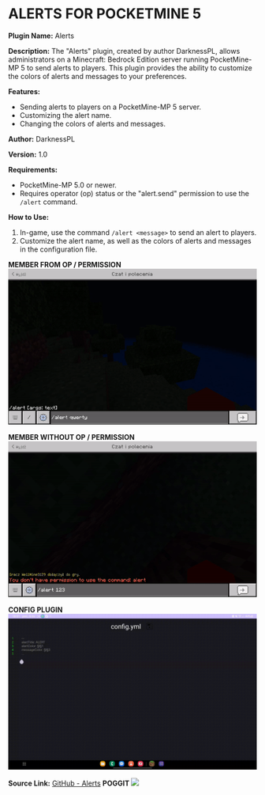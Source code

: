 # ALERTS FOR POCKETMINE 5

**Plugin Name:** Alerts

**Description:** The "Alerts" plugin, created by author DarknessPL, allows administrators on a Minecraft: Bedrock Edition server running PocketMine-MP 5 to send alerts to players. This plugin provides the ability to customize the colors of alerts and messages to your preferences.

**Features:**
- Sending alerts to players on a PocketMine-MP 5 server.
- Customizing the alert name.
- Changing the colors of alerts and messages.

**Author:** DarknessPL

**Version:** 1.0

**Requirements:**
- PocketMine-MP 5.0 or newer.
- Requires operator (op) status or the "alert.send" permission to use the `/alert` command.

**How to Use:**
1. In-game, use the command `/alert <message>` to send an alert to players.
2. Customize the alert name, as well as the colors of alerts and messages in the configuration file.


**MEMBER FROM OP / PERMISSION**
![](https://github.com/darknesslocalhost/Alerts-PMMP-5/blob/main/assets/1.gif)

**MEMBER WITHOUT OP / PERMISSION**
![](https://github.com/darknesslocalhost/Alerts-PMMP-5/blob/main/assets/2.gif)

**CONFIG PLUGIN**
![](https://github.com/darknesslocalhost/Alerts-PMMP-5/blob/main/assets/3.gif)





**Source Link:** [GitHub - Alerts](https://github.com/darknesslocalhost/Alerts-PMMP-5)
**POGGIT** 
[![](https://poggit.pmmp.io/shield.state/Alerts)](https://poggit.pmmp.io/p/Alerts)
